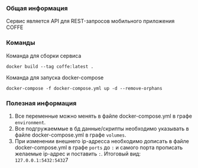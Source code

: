 ### Общая информация
Сервис является API для REST-запросов мобильного приложения COFFE 

### Команды

Команда для сборки сервиса
```
docker build --tag coffe:latest .
```

Команда для запуска docker-compose
```
docker-compose -f docker-compose.yml up -d --remove-orphans
```


### Полезная информация

1. Все переменные можно менять в файле docker-compose.yml в графе `environment`.
2. Все подгружаеммые в бд данные/скрипты необходимо указывать в файле docker-compose.yml в графе `volumes`.
3. При изменении внешнего ip-адресса необходимо дописать в файле docker-compose.yml в графе `ports` до `:` и самого порта прописать желаемые ip-адрес и поставить `:`.
Итоговый вид: `127.0.0.1:5432:5432`7
